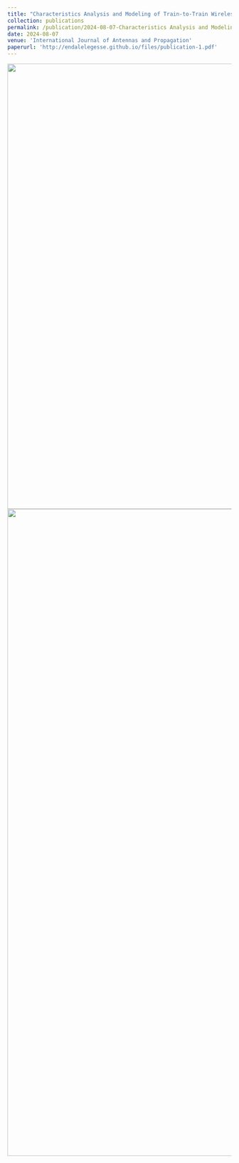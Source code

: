 ```yaml
---
title: "Characteristics Analysis and Modeling of Train-to-Train Wireless Channel in Station Scenario"
collection: publications
permalink: /publication/2024-08-07-Characteristics Analysis and Modeling-1
date: 2024-08-07
venue: 'International Journal of Antennas and Propagation'
paperurl: 'http://endalelegesse.github.io/files/publication-1.pdf'
---
```


<img src="https://onedrive.live.com/embed?resid=9CDDD6D29488136D%211965&authkey=%21AIeFw3qiBknFJo8&width=1560&height=998" width="1560" height="998" />

<img src="https://onedrive.live.com/embed?resid=9CDDD6D29488136D%211966&authkey=%21ADeU5M07lMUvmzc&width=3308&height=1450" width="3308" height="1450" />